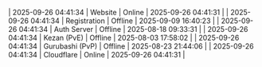 | 2025-09-26 04:41:34 | Website | Online | 2025-09-26 04:41:31 |
| 2025-09-26 04:41:34 | Registration | Offline | 2025-09-09 16:40:23 |
| 2025-09-26 04:41:34 | Auth Server | Offline | 2025-08-18 09:33:31 |
| 2025-09-26 04:41:34 | Kezan (PvE) | Offline | 2025-08-03 17:58:02 |
| 2025-09-26 04:41:34 | Gurubashi (PvP) | Offline | 2025-08-23 21:44:06 |
| 2025-09-26 04:41:34 | Cloudflare | Online | 2025-09-26 04:41:31 |
